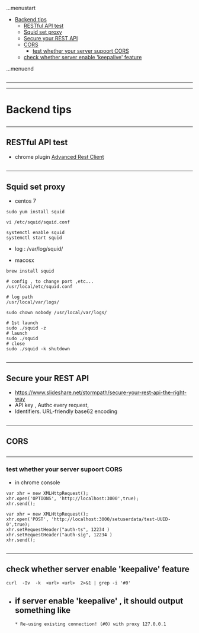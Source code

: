 ...menustart

 - [Backend tips](#6edcb6f97b94edc1579875d8335df797)
     - [RESTful API test](#4b01e3a70a88bd2fd5aa2c11f7f00354)
     - [Squid set proxy](#8215185b626db2bd246208973aabf16e)
     - [Secure your REST API](#bdf38b3fd09b39e3a701db441cb2c2e9)
     - [CORS](#5a8feff0b4bde3eec9244b76023b791d)
         - [test whether your server supoort CORS](#1e545f4bd1d09eb09ed43fabac84aba4)
     - [check whether server enable 'keepalive' feature](#f779c9d1d9da7473f0eebf90d56dc319)

...menuend


<h2 id="6edcb6f97b94edc1579875d8335df797"></h2>

-----
-----

# Backend tips

<h2 id="4b01e3a70a88bd2fd5aa2c11f7f00354"></h2>

-----

## RESTful API test

 - chrome plugin [Advanced Rest Client](https://chrome.google.com/webstore/detail/advanced-rest-client/hgmloofddffdnphfgcellkdfbfbjeloo)


<h2 id="8215185b626db2bd246208973aabf16e"></h2>

-----

## Squid set proxy 

 - centos 7

```
sudo yum install squid

vi /etc/squid/squid.conf

systemctl enable squid
systemctl start squid
```

- log : /var/log/squid/

 - macosx

```
brew install squid

# config , to change port ,etc...
/usr/local/etc/squid.conf

# log path
/usr/local/var/logs/

sudo chown nobody /usr/local/var/logs/

# 1st launch
sudo ./squid -z
# launch
sudo ./squid
# close
sudo ./squid -k shutdown
```

<h2 id="bdf38b3fd09b39e3a701db441cb2c2e9"></h2>

-----

## Secure your REST API

 - https://www.slideshare.net/stormpath/secure-your-rest-api-the-right-way
 - API key  , Authc every request,   
 - Identifiers.  URL-friendly base62 encoding


<h2 id="5a8feff0b4bde3eec9244b76023b791d"></h2>

-----

## CORS 

<h2 id="1e545f4bd1d09eb09ed43fabac84aba4"></h2>

-----

### test whether your server supoort CORS

 - in chrome  console 

```
var xhr = new XMLHttpRequest();
xhr.open('OPTIONS', 'http://localhost:3000',true);
xhr.send();
```

```
var xhr = new XMLHttpRequest();
xhr.open('POST', 'http://localhost:3000/setuserdata/test-UUID-0',true);
xhr.setRequestHeader("auth-ts", 12234 )
xhr.setRequestHeader("auth-sig", 12234 )
xhr.send();
```


<h2 id="f779c9d1d9da7473f0eebf90d56dc319"></h2>

-----

## check whether server enable 'keepalive' feature

```
curl  -Iv  -k  <url> <url>  2>&1 | grep -i '#0'
```

 - if server enable 'keepalive' , it should output something like 
    - 
    ```
    * Re-using existing connection! (#0) with proxy 127.0.0.1
    ```






